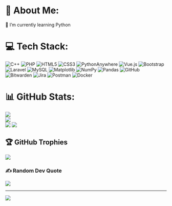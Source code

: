 # 💫 About Me:
🌱 I’m currently learning Python


# 💻 Tech Stack:
![C++](https://img.shields.io/badge/c++-%2300599C.svg?style=plastic&logo=c%2B%2B&logoColor=white) ![PHP](https://img.shields.io/badge/php-%23777BB4.svg?style=plastic&logo=php&logoColor=white) ![HTML5](https://img.shields.io/badge/html5-%23E34F26.svg?style=plastic&logo=html5&logoColor=white) ![CSS3](https://img.shields.io/badge/css3-%231572B6.svg?style=plastic&logo=css3&logoColor=white) ![PythonAnywhere](https://img.shields.io/badge/pythonanywhere-%232F9FD7.svg?style=plastic&logo=pythonanywhere&logoColor=151515) ![Vue.js](https://img.shields.io/badge/vue.js-%2335495e.svg?style=plastic&logo=vuedotjs&logoColor=%234FC08D) ![Bootstrap](https://img.shields.io/badge/bootstrap-%238511FA.svg?style=plastic&logo=bootstrap&logoColor=white) ![Laravel](https://img.shields.io/badge/laravel-%23FF2D20.svg?style=plastic&logo=laravel&logoColor=white) ![MySQL](https://img.shields.io/badge/mysql-4479A1.svg?style=plastic&logo=mysql&logoColor=white) ![Matplotlib](https://img.shields.io/badge/Matplotlib-%23ffffff.svg?style=plastic&logo=Matplotlib&logoColor=black) ![NumPy](https://img.shields.io/badge/numpy-%23013243.svg?style=plastic&logo=numpy&logoColor=white) ![Pandas](https://img.shields.io/badge/pandas-%23150458.svg?style=plastic&logo=pandas&logoColor=white) ![GitHub](https://img.shields.io/badge/github-%23121011.svg?style=plastic&logo=github&logoColor=white) ![Bitwarden](https://img.shields.io/badge/bitwarden-%23175DDC.svg?style=plastic&logo=bitwarden&logoColor=white) ![Jira](https://img.shields.io/badge/jira-%230A0FFF.svg?style=plastic&logo=jira&logoColor=white) ![Postman](https://img.shields.io/badge/Postman-FF6C37?style=plastic&logo=postman&logoColor=white) ![Docker](https://img.shields.io/badge/docker-%230db7ed.svg?style=plastic&logo=docker&logoColor=white)
# 📊 GitHub Stats:
![](https://github-readme-stats.vercel.app/api?username=SharmaGSaroj&theme=github_dark&hide_border=true&include_all_commits=true&count_private=false)<br/>
![](https://github-readme-streak-stats.herokuapp.com/?user=SharmaGSaroj&theme=github_dark&hide_border=true)<br/>
![](https://github-readme-stats.vercel.app/api/top-langs/?username=SharmaGSaroj&theme=github_dark&hide_border=true&include_all_commits=true&count_private=false&layout=compact)
![](https://github-readme-activity-graph.vercel.app/graph?username=SharmaGSaroj&theme=github-compact)

## 🏆 GitHub Trophies
![](https://github-profile-trophy.vercel.app/?username=SharmaGSaroj&theme=react&no-frame=true&no-bg=false&margin-w=4)

### ✍️ Random Dev Quote
![](https://quotes-github-readme.vercel.app/api?type=horizontal&theme=radical)

---
[![](https://visitcount.itsvg.in/api?id=SharmaGSaroj&icon=0&color=0)](https://visitcount.itsvg.in)
